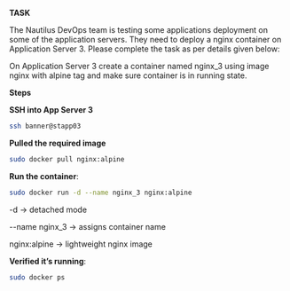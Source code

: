 **TASK**

The Nautilus DevOps team is testing some applications deployment on some of the application servers. They need to deploy a nginx container on Application Server 3.
 Please complete the task as per details given below:

On Application Server 3 create a container named nginx_3 using image nginx with alpine tag and make sure container is in running state.

**Steps**

**SSH into App Server 3**

```bash
ssh banner@stapp03
```

**Pulled the required image** 

```bash
sudo docker pull nginx:alpine
```

**Run the container**:

```bash
sudo docker run -d --name nginx_3 nginx:alpine
```

-d → detached mode

--name nginx_3 → assigns container name

nginx:alpine → lightweight nginx image

**Verified it’s running**:

```bash
sudo docker ps
```
